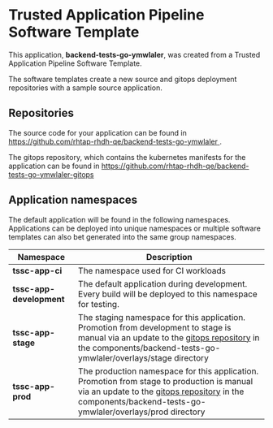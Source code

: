 # Trusted Application Pipeline Software Template

This application, **backend-tests-go-ymwlaler**, was created from a Trusted Application Pipeline Software Template.

The software templates create a new source and gitops deployment repositories with a sample source application. 

## Repositories

The source code for your application can be found in [https://github.com/rhtap-rhdh-qe/backend-tests-go-ymwlaler ](https://github.com/rhtap-rhdh-qe/backend-tests-go-ymwlaler ).
 
The gitops repository, which contains the kubernetes manifests for the application can be found in 
[https://github.com/rhtap-rhdh-qe/backend-tests-go-ymwlaler-gitops ](https://github.com/rhtap-rhdh-qe/backend-tests-go-ymwlaler-gitops ) 

## Application namespaces 

The default application will be found in the following namespaces. Applications can be deployed into unique namespaces or multiple software templates can also bet generated into the same group namespaces.  

|  Namespace   |  Description   |  
| -------- | -------- |
| **tssc-app-ci** | The namespace used for CI workloads |
| **tssc-app-development** | The default application during development. Every build will be deployed to this namespace for testing. |
| **tssc-app-stage** | The staging namespace for this application. Promotion from development to stage is manual via an update to the [gitops repository](https://github.com/rhtap-rhdh-qe/backend-tests-go-ymwlaler-gitops ) in the components/backend-tests-go-ymwlaler/overlays/stage directory |
| **tssc-app-prod** | The production namespace for this application. Promotion from stage to production is manual via an update to the [gitops repository](https://github.com/rhtap-rhdh-qe/backend-tests-go-ymwlaler-gitops ) in the components/backend-tests-go-ymwlaler/overlays/prod directory |